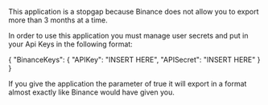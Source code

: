 This application is a stopgap because Binance does not allow you to export more than 3 months at a time.

In order to use this application you must manage user secrets and put in your Api Keys in the following format:

{
  "BinanceKeys": {
    "APIKey": "INSERT HERE",
    "APISecret": "INSERT HERE"
  }
}

If you give the application the parameter of true it will export in a format almost exactly like Binance would have given you.
